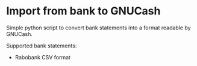 # Import from bank to GNUCash

Simple python script to convert bank statements into a format readable by GNUCash.

Supported bank statements:
* Rabobank CSV format

